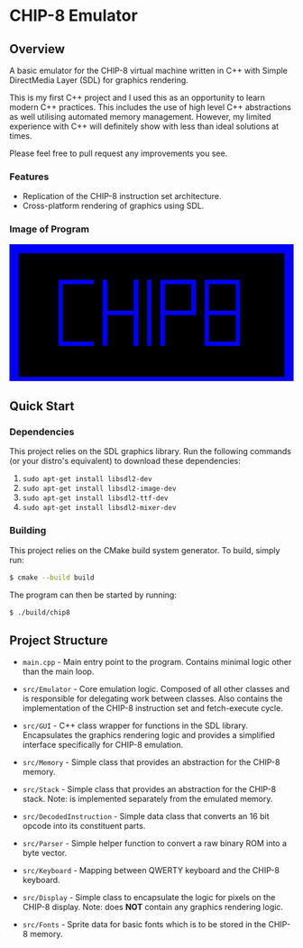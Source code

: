 # CHIP-8 Emulator
## Overview
A basic emulator for the CHIP-8 virtual machine written in C++ with Simple DirectMedia Layer (SDL) for graphics rendering. 

This is my first C++ project and I used this as an opportunity to learn modern C++ practices. This includes the use of high level C++ abstractions as well utilising automated memory management. However, my limited experience with C++ will definitely show with less than ideal solutions at times. 

Please feel free to pull request any improvements you see.

### Features
- Replication of the CHIP-8 instruction set architecture.
- Cross-platform rendering of graphics using SDL.

### Image of Program
![](./cover.png)

## Quick Start
### Dependencies
This project relies on the SDL graphics library. Run the following commands (or your distro's equivalent) to download these dependencies:
1. ``sudo apt-get install libsdl2-dev``
2. ``sudo apt-get install libsdl2-image-dev``
3. ``sudo apt-get install libsdl2-ttf-dev``
4. ``sudo apt-get install libsdl2-mixer-dev``

### Building
This project relies on the CMake build system generator. To build, simply run:
```sh
$ cmake --build build
```

The program can then be started by running:
```sh
$ ./build/chip8
```

## Project Structure
- ``main.cpp`` - Main entry point to the program. Contains minimal logic other than the main loop.

- ``src/Emulator`` - Core emulation logic. Composed of all other classes and is responsible for delegating work between classes. Also contains the implementation of the CHIP-8 instruction set and fetch-execute cycle. 

- ``src/GUI`` - C++ class wrapper for functions in the SDL library. Encapsulates the graphics rendering logic and provides a simplified interface specifically for CHIP-8 emulation.

- ``src/Memory`` - Simple class that provides an abstraction for the CHIP-8 memory.

- ``src/Stack`` - Simple class that provides an abstraction for the CHIP-8 stack. Note: is implemented separately from the emulated memory.

- ``src/DecodedInstruction`` - Simple data class that converts an 16 bit opcode into its constituent parts.

- ``src/Parser`` - Simple helper function to convert a raw binary ROM into a byte vector.

- ``src/Keyboard`` - Mapping between QWERTY keyboard and the CHIP-8 keyboard.

- ``src/Display`` - Simple class to encapsulate the logic for pixels on the CHIP-8 display. Note: does **NOT** contain any graphics rendering logic.

- ``src/Fonts`` - Sprite data for basic fonts which is to be stored in the CHIP-8 memory.
